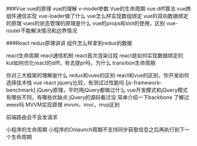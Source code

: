 ###Vue
vue的原理
vue的理解
v-model参数
Vue的生命周期
vue diff算法
vue跨组件通信实现
vue-loader做了什么
vue怎么样实现数组绑定
vue的双向数据绑定的原理
vuex的状态管理的原理是什么
vue的props和slot的使用，区别
vue-router不能解决情况和边界情况

###React
redux原理讲讲
组件怎么样拿到redux的数据

react生命周期
react通信机制
react首次渲染过程
react是如何实现数据绑定的
kut如何优化react的diff，有去提pr吗，为什么
transition生命周期

你对三大框架的理解是什么
redux和vuex的区别
react和vue的区别，你开发如何选择技术栈
vue react jquery比较，有测试过性能吗 [js-framework-benchmark]
jQuery原理，平时用jQuery都做过什么
vue开发模式和jQuery模式有哪些不同，有哪些优缺点
jQuery的源码看过没
简单介绍一下backbone
了解过weex吗
MVVM实现原理
mvvm，mvc，mvp区别

前端路由会不会发请求

小程序的生命周期
小程序的Onlaunch周期不支持同步获取信息之后再执行到下一个生命周期

